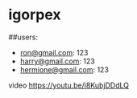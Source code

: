 # igorpex

##users:
* ron@gmail.com: 123
* harry@gmail.com: 123
* hermione@gmail.com: 123

video https://youtu.be/i8KubjDDdLQ

